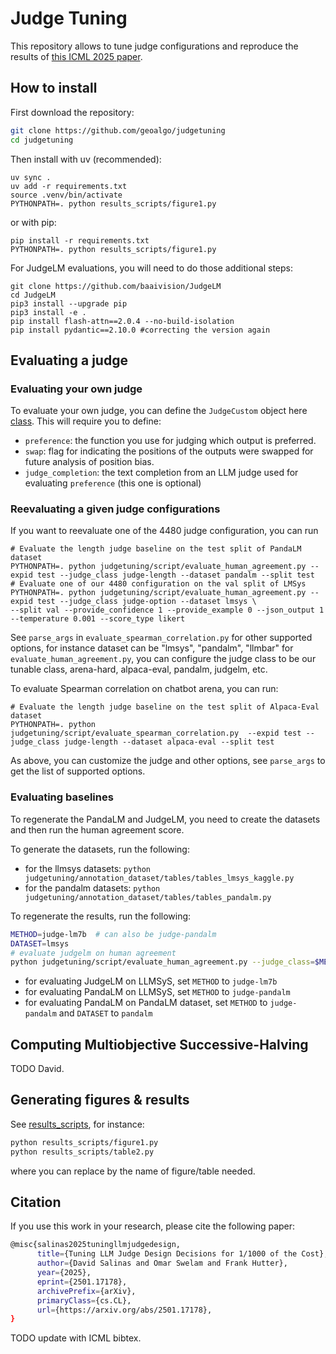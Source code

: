 # Judge Tuning

This repository allows to tune judge configurations and reproduce the results of [this ICML 2025 paper](https://arxiv.org/abs/2501.17178).

## How to install

First download the repository:
```bash
git clone https://github.com/geoalgo/judgetuning
cd judgetuning
```

Then install with uv (recommended):
```
uv sync .
uv add -r requirements.txt
source .venv/bin/activate
PYTHONPATH=. python results_scripts/figure1.py 
```

or with pip:
```
pip install -r requirements.txt
PYTHONPATH=. python results_scripts/figure1.py 
```

For JudgeLM evaluations, you will need to do those additional steps:

```
git clone https://github.com/baaivision/JudgeLM
cd JudgeLM
pip3 install --upgrade pip 
pip3 install -e .
pip install flash-attn==2.0.4 --no-build-isolation
pip install pydantic==2.10.0 #correcting the version again
```

## Evaluating a judge

### Evaluating your own judge

To evaluate your own judge, you can define the `JudgeCustom` object here [class](judgetuning/judge/judge_custom.py). This will require you to define:
- `preference`: the function you use for judging which output is preferred.
- `swap`: flag for indicating the positions of the outputs were swapped for future analysis of position bias.
- `judge_completion`: the text completion from an LLM judge used for evaluating `preference` (this one is optional)

### Reevaluating a given judge configurations

If you want to reevaluate one of the 4480 judge configuration, you can run

```
# Evaluate the length judge baseline on the test split of PandaLM dataset
PYTHONPATH=. python judgetuning/script/evaluate_human_agreement.py --expid test --judge_class judge-length --dataset pandalm --split test
# Evaluate one of our 4480 configuration on the val split of LMSys
PYTHONPATH=. python judgetuning/script/evaluate_human_agreement.py --expid test --judge_class judge-option --dataset lmsys \
--split val --provide_confidence 1 --provide_example 0 --json_output 1 --temperature 0.001 --score_type likert 
```

See `parse_args` in `evaluate_spearman_correlation.py` for 
other supported options, for instance dataset can be "lmsys", "pandalm", "llmbar" for `evaluate_human_agreement.py`, 
you can configure the judge class to be our tunable class, arena-hard, alpaca-eval, pandalm, judgelm, etc.

To evaluate Spearman correlation on chatbot arena, you can run:

```
# Evaluate the length judge baseline on the test split of Alpaca-Eval dataset
PYTHONPATH=. python judgetuning/script/evaluate_spearman_correlation.py  --expid test --judge_class judge-length --dataset alpaca-eval --split test 
```
As above, you can customize the judge and other options, see `parse_args` to get the list of supported options.

### Evaluating baselines

To regenerate the PandaLM and JudgeLM, you need to create the datasets and then run the human agreement score. 

To generate the datasets, run the following:
- for the llmsys datasets: `python judgetuning/annotation_dataset/tables/tables_lmsys_kaggle.py`
- for the pandalm datasets: `python judgetuning/annotation_dataset/tables/tables_pandalm.py`

To regenerate the results, run the following:
```bash
METHOD=judge-lm7b  # can also be judge-pandalm
DATASET=lmsys 
# evaluate judgelm on human agreement
python judgetuning/script/evaluate_human_agreement.py --judge_class=$METHOD --max_len_prompt=8192 --max_pred_len=1024 --split=test --dataset=$DATASET --expid=random_run
```
- for evaluating JudgeLM on LLMSyS, set `METHOD` to `judge-lm7b`
- for evaluating PandaLM on LLMSyS, set `METHOD` to `judge-pandalm`
- for evaluating PandaLM on PandaLM dataset, set `METHOD` to `judge-pandalm` and `DATASET` to `pandalm`

## Computing Multiobjective Successive-Halving

TODO David.

## Generating figures & results

See [results_scripts](results_scripts/), for instance:
```bash
python results_scripts/figure1.py
python results_scripts/table2.py
```

where you can replace by the name of figure/table needed.


## Citation

If you use this work in your research, please cite the following paper:

```bash
@misc{salinas2025tuningllmjudgedesign,
      title={Tuning LLM Judge Design Decisions for 1/1000 of the Cost}, 
      author={David Salinas and Omar Swelam and Frank Hutter},
      year={2025},
      eprint={2501.17178},
      archivePrefix={arXiv},
      primaryClass={cs.CL},
      url={https://arxiv.org/abs/2501.17178}, 
}
```

TODO update with ICML bibtex.
